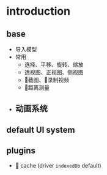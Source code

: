 # introduction

## base

+ 导入模型
+ 常用
    - 选择、平移、旋转、缩放
    - 透视图、正视图、侧视图
    - 🔴截图、🔴录制视频
    - 🔴距离测量
+ 动画系统
    -

## default UI system

## plugins

+ 🔴 cache (driver `indexedDb` default)

